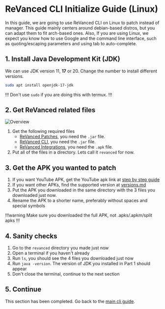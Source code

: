 # ReVanced CLI Initialize Guide (Linux)

In this guide, we are going to use ReVanced CLI on Linux to patch instead of manager. This guide mainly centers around debian-based distros, but you can adapt them to fit arch-based ones. Also, If you are using Linux, we expect you know how to use Google and the command line interface, such as quoting/escaping parameters and using tab to auto-complete.

## 1. Install Java Development Kit (JDK)

We can use JDK version 11, **17** or 20. Change the number to install different versions.

```bash Install openjdk 17
sudo apt install openjdk-17-jdk
```

!!!
Don't use `sudo` if you are doing this with termux.
!!!

## 2. Get ReVanced related files

![Overview](https://raw.githubusercontent.com/SodaWithoutSparkles/revanced-troubleshooting-guide/main/screenshots/501-cli-patch-embed.jpg)

1. Get the following required files
    - [ReVanced Patches](https://github.com/ReVanced/revanced-patches/releases/latest), you need the `.jar` file.
    - [ReVanced CLI](https://github.com/revanced/revanced-cli/releases/latest), you need the `.jar` file.
    - [ReVanced Integrations](https://github.com/revanced/revanced-integrations/releases/latest), you need the `.apk` file.
2. Put all of the files in a directory. Lets call it `revanced` for now.

## 3. Get the APK you wanted to patch

1. If you want YouTube APK, get the YouTube apk link at [step by step guide](https://sodawithoutsparkles.github.io/revanced-troubleshooting-guide/step-by-step/03-get-files/)
2. If you want other APKs, find the supported version at [versions.md](https://sodawithoutsparkles.github.io/revanced-troubleshooting-guide/05-versions/)
3. Put the APK you downloaded in the same directory with the 3 files you downloaded just now.
4. Rename the APK to a shorter name, preferably without spaces and special symbols

!!!warning
Make sure you downloaded the full APK, not .apks/.apkm/split apks
!!!

## 4. Sanity checks

1. Go to the `revanced` directory you made just now
2. Open a terminal if you haven't already
3. Run `ls`, you should see the 4 files you downloaded just now
4. Run `java -version`. The version of JDK you installed in Part 1 should appear
5. Don't close the terminal, continue to the next section

## 5. Continue

This section has been completed. Go back to the [main cli guide](/06-revanced-cli.md).
